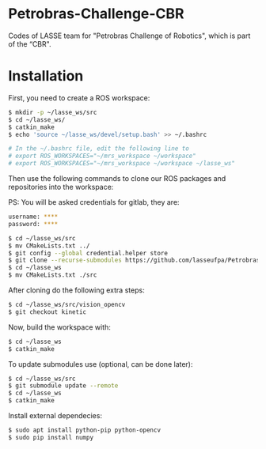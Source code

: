 # Petrobras-Challenge-CBR
Codes of LASSE team for "Petrobras Challenge of Robotics", which is part of the “CBR".

# Installation

First, you need to create a ROS workspace:

```bash
$ mkdir -p ~/lasse_ws/src
$ cd ~/lasse_ws/
$ catkin_make
$ echo 'source ~/lasse_ws/devel/setup.bash' >> ~/.bashrc 

# In the ~/.bashrc file, edit the following line to
# export ROS_WORKSPACES="~/mrs_workspace ~/workspace"
# export ROS_WORKSPACES="~/mrs_workspace ~/workspace ~/lasse_ws"
```

Then use the following commands to clone our ROS packages and repositories into the workspace:

PS: You will be asked credentials for gitlab, they are:

```bash
username: ****
password: ****
```

```bash
$ cd ~/lasse_ws/src
$ mv CMakeLists.txt ../
$ git config --global credential.helper store
$ git clone --recurse-submodules https://github.com/lasseufpa/Petrobras-Challenge-CBR . # You will be asked credentials here
$ cd ~/lasse_ws
$ mv CMakeLists.txt ./src
```

After cloning do the following extra steps:

```bash
$ cd ~/lasse_ws/src/vision_opencv
$ git checkout kinetic
```

Now, build the workspace with:

```bash
$ cd ~/lasse_ws
$ catkin_make
```


To update submodules use (optional, can be done later):

```bash
$ cd ~/lasse_ws/src
$ git submodule update --remote
$ cd ~/lasse_ws
$ catkin_make
```

Install external dependecies:

```bash
$ sudo apt install python-pip python-opencv
$ sudo pip install numpy
```